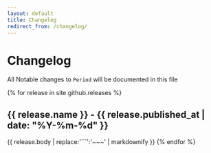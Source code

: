 ```yaml
---
layout: default
title: Changelog
redirect_from: /changelog/
---
```


# Changelog

All Notable changes to `Period` will be documented in this file

{% for release in site.github.releases %}
## {{ release.name }} - {{ release.published_at | date: "%Y-%m-%d" }}
{{ release.body | replace:'```':'~~~' | markdownify }}
{% endfor %}
